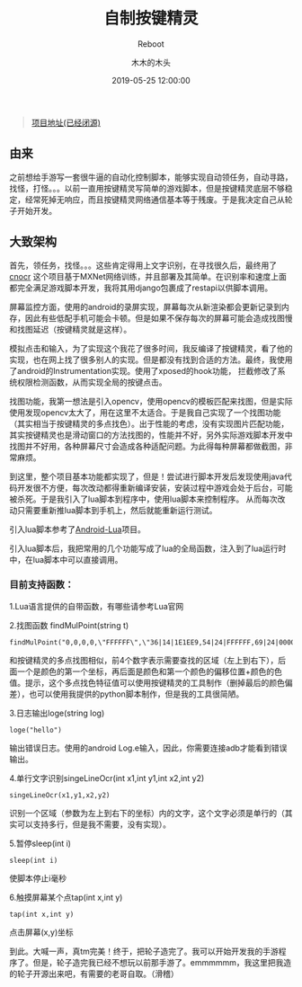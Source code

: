 ﻿---
layout:     post
title:      "自制按键精灵"
subtitle:   " Reboot"
date:       2019-05-25 12:00:00
author:     "木木的木头"
header-img: "img/14.jpg"
catalog: true
tags:
    - Android
---
>[项目地址(已经闭源)](https://github.com/jiangwei1995910/Reboot)

## 由来
之前想给手游写一套很牛逼的自动化控制脚本，能够实现自动领任务，自动寻路，找怪，打怪。。。以前一直用按键精灵写简单的游戏脚本，但是按键精灵底层不够稳定，经常死掉无响应，而且按键精灵网络通信基本等于残废。于是我决定自己从轮子开始开发。


## 大致架构
首先，领任务，找怪。。。这些肯定得用上文字识别，在寻找很久后，最终用了[cnocr](https://github.com/breezedeus/cnocr) 这个项目基于MXNet网络训练，并且部署及其简单。在识别率和速度上面都完全满足游戏脚本开发，我将其用django包裹成了restapi以供脚本调用。

屏幕监控方面，使用的android的录屏实现，屏幕每次从新渲染都会更新记录到内存，因此有些低配手机可能会卡顿。但是如果不保存每次的屏幕可能会造成找图慢和找图延迟（按键精灵就是这样）。

模拟点击和输入，为了实现这个我花了很多时间，我反编译了按键精灵，看了他的实现，也在网上找了很多别人的实现。但是都没有找到合适的方法。最终，我使用了android的Instrumentation实现。使用了xposed的hook功能，
拦截修改了系统权限检测函数，从而实现全局的按键点击。

找图功能，我第一想法是引入opencv，使用opencv的模板匹配来找图，但是实际使用发现opencv太大了，用在这里不太适合。于是我自己实现了一个找图功能（其实相当于按键精灵的多点找色）。出于性能的考虑，没有实现图片匹配功能，
其实按键精灵也是滑动窗口的方法找图的，性能并不好，另外实际游戏脚本开发中找图并不好用，各种屏幕尺寸会造成各种适配问题。为此得每种屏幕都做截图，非常麻烦。

到这里，整个项目基本功能都实现了，但是！尝试进行脚本开发后发现使用java代码开发很不方便，每次改动都得重新编译安装，安装过程中游戏会处于后台，可能被杀死。于是我引入了lua脚本到程序中，使用lua脚本来控制程序。
从而每次改动只需要重新推lua脚本到手机上，然后就能重新运行测试。

引入lua脚本参考了[Android-Lua](https://github.com/liangchenhe55/Android-Lua)项目。

引入lua脚本后，我把常用的几个功能写成了lua的全局函数，注入到了lua运行时中，在lua脚本中可以直接调用。


### 目前支持函数：

1.Lua语言提供的自带函数，有哪些请参考Lua官网


2.找图函数 findMulPoint(string t)
```
findMulPoint("0,0,0,0,\"FFFFFF\",\"36|14|1E1EE9,54|24|FFFFFF,69|24|000000")  
```
和按键精灵的多点找图相似，前4个数字表示需要查找的区域（左上到右下），后面一个是颜色的第一个坐标，再后面是颜色和第一个颜色的偏移位置+颜色的色值。提示，这个多点找色特征值可以使用按键精灵的工具制作（删掉最后的颜色偏差），也可以使用我提供的python脚本制作，但是我的工具很简陋。

3.日志输出loge(string log)
```
loge("hello")
```
输出错误日志。使用的android Log.e输入，因此，你需要连接adb才能看到错误输出。


4.单行文字识别singeLineOcr(int x1,int y1,int x2,int y2)
```
singeLineOcr(x1,y1,x2,y2)
```
识别一个区域（参数为左上到右下的坐标）内的文字，这个文字必须是单行的（其实可以支持多行，但是我不需要，没有实现）。

5.暂停sleep(int i)
```
sleep(int i)
```
使脚本停止i毫秒


6.触摸屏幕某个点tap(int x,int y)
```
tap(int x,int y)
```
点击屏幕(x,y)坐标


到此。大喊一声，真tm完美！终于，把轮子造完了。我可以开始开发我的手游程序了。但是，轮子造完我已经不想玩以前那手游了。emmmmmm，我这里把我造的轮子开源出来吧，有需要的老哥自取。（滑稽）

